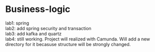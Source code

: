 # Business-logic
lab1: spring  
lab2: add spring security and transaction  
lab3: add kafka and quartz  
lab4: still working. Project will realized with Camunda. Will add a new directory for it becasuse structure will be strongly changed.  
